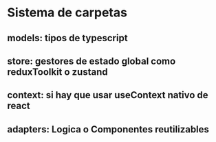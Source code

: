 # Sistema de carpetas
## models: tipos de typescript
## store: gestores de estado global como reduxToolkit o zustand
## context: si hay que usar useContext nativo de react
## adapters: Logica o Componentes reutilizables 
